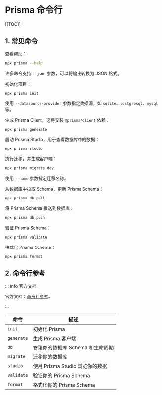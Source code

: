 # Prisma 命令行

[[TOC]]

## 1. 常见命令

查看帮助：

```bash
npx prisma --help
```

许多命令支持 `--json` 参数，可以将输出转换为 JSON 格式。

初始化项目：

```bash
npx prisma init
```

使用 `--datasource-provider` 参数指定数据源，如 `sqlite`、`postgresql`、`mysql` 等。

生成 Prisma Client，这将安装 `@prisma/client` 依赖：

```bash
npx prisma generate
```

启动 Prisma Studio，用于查看数据库中的数据：

```bash
npx prisma studio
```

执行迁移，并生成客户端：

```bash
npx prisma migrate dev
```

使用 `--name` 参数指定迁移名称。

从数据库中拉取 Schema，更新 Prisma Schema：

```bash
npx prisma db pull
```

将 Prisma Schema 推送到数据库：

```bash
npx prisma db push
```

验证 Prisma Schema：

```bash
npx prisma validate
```

格式化 Prisma Schema：

```bash
npx prisma format
```

## 2. 命令行参考

::: info 官方文档

官方文档：[命令行参考](https://www.prisma.io/docs/reference/api-reference/command-reference)。

:::

| 命令       | 描述                             |
| ---------- | -------------------------------- |
| `init`     | 初始化 Prisma                    |
| `generate` | 生成 Prisma 客户端               |
| `db`       | 管理你的数据库 Schema 和生命周期 |
| `migrate`  | 迁移你的数据库                   |
| `studio`   | 使用 Prisma Studio 浏览你的数据  |
| `validate` | 验证你的 Prisma Schema           |
| `format`   | 格式化你的 Prisma Schema         |
